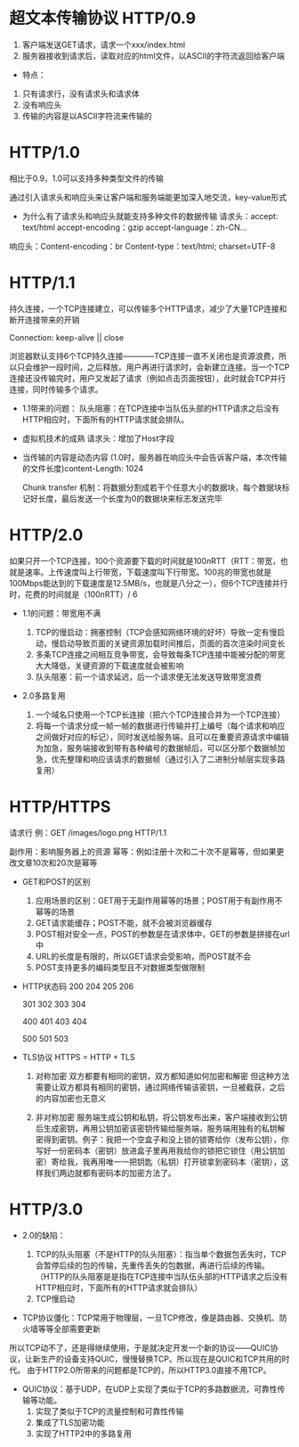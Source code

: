 # 超文本传输协议 HTTP/0.9
1. 客户端发送GET请求，请求一个xxx/index.html
2. 服务器接收到请求后，读取对应的html文件，以ASCII的字符流返回给客户端

- 特点：
1. 只有请求行，没有请求头和请求体
2. 没有响应头
3. 传输的内容是以ASCII字符流来传输的



# HTTP/1.0
相比于0.9，1.0可以支持多种类型文件的传输

通过引入请求头和响应头来让客户端和服务端能更加深入地交流，key-value形式

- 为什么有了请求头和响应头就能支持多种文件的数据传输
请求头：accept: text/html
       accept-encoding：gzip
       accept-language：zh-CN...

响应头：Content-encoding：br
       Content-type：text/html; charset=UTF-8



# HTTP/1.1
持久连接，一个TCP连接建立，可以传输多个HTTP请求，减少了大量TCP连接和断开连接带来的开销

Connection: keep-alive || close

浏览器默认支持6个TCP持久连接————TCP连接一直不关闭也是资源浪费，所以只会维护一段时间，之后释放。用户再进行请求时，会新建立连接。当一个TCP连接还没传输完时，用户又发起了请求（例如点击页面按钮），此时就会TCP并行连接，同时传输多个请求。

- 1.1带来的问题：
  队头阻塞：在TCP连接中当队伍头部的HTTP请求之后没有HTTP相应时，下面所有的HTTP请求就会排队。

- 虚拟机技术的成熟
  请求头：增加了Host字段

- 当传输的内容是动态内容
  (1.0时，服务器在响应头中会告诉客户端，本次传输的文件长度)content-Length: 1024

  Chunk transfer 机制：将数据分割成若干个任意大小的数据块，每个数据块标记好长度，最后发送一个长度为0的数据块来标志发送完毕



# HTTP/2.0
如果只开一个TCP连接，100个资源要下载的时间就是100*n*RTT（RTT：带宽，也就是速率。上传速度叫上行带宽，下载速度叫下行带宽。100兆的带宽也就是100Mbps能达到的下载速度是12.5MB/s，也就是八分之一），但6个TCP连接并行时，花费的时间就是（100*n*RTT）/ 6

- 1.1的问题：带宽用不满
  1. TCP的慢启动：拥塞控制（TCP会感知网络环境的好坏）导致一定有慢启动，慢启动导致页面的关键资源加载时间推后，页面的首次渲染时间变长
  2. 多条TCP连接之间相互竞争带宽，会导致每条TCP连接中能被分配的带宽大大降低，关键资源的下载速度就会被影响
  3. 队头阻塞：前一个请求延迟，后一个请求便无法发送导致带宽浪费

- 2.0多路复用
  1. 一个域名只使用一个TCP长连接（把六个TCP连接合并为一个TCP连接）
  2. 将每一个请求分成一帧一帧的数据进行传输并打上编号（每个请求和响应之间做好对应的标记），同时发送给服务端，且可以在重要资源请求中编辑为加急，服务端接收到带有各种编号的数据帧后，可以区分那个数据帧加急，优先整理和响应该请求的数据帧（通过引入了二进制分帧层实现多路复用）



# HTTP/HTTPS
请求行 例：GET /images/logo.png HTTP/1.1

副作用：影响服务器上的资源
幂等：例如注册十次和二十次不是幂等，但如果更改文章10次和20次是幂等

- GET和POST的区别
  1. 应用场景的区别：GET用于无副作用幂等的场景；POST用于有副作用不幂等的场景
  2. GET请求能缓存；POST不能，就不会被浏览器缓存
  3. POST相对安全一点，POST的参数是在请求体中，GET的参数是拼接在url中
  4. URL的长度是有限的，所以GET请求会受影响，而POST就不会
  5. POST支持更多的编码类型且不对数据类型做限制

- HTTP状态码
  200
  204
  205
  206

  301
  302
  303
  304

  400
  401
  403
  404

  500
  501
  503

- TLS协议
  HTTPS = HTTP + TLS
  1. 对称加密
    双方都要有相同的密钥，双方都知道如何加密和解密
    但这种方法需要让双方都具有相同的密钥，通过网络传输该密钥，一旦被截获，之后的内容加密也无意义

  2. 非对称加密
    服务端生成公钥和私钥，将公钥发布出来，客户端接收到公钥后生成密钥，再用公钥加密该密钥传输给服务端，服务端用独有的私钥解密得到密钥。例子：我把一个空盒子和没上锁的锁寄给你（发布公钥），你写好一份密码本（密钥）放进盒子里再用我给你的锁把它锁住（用公钥加密）寄给我，我再用唯一一把钥匙（私钥）打开锁拿到密码本（密钥），这样我们两边就都有密码本的加密方法了。



# HTTP/3.0
- 2.0的缺陷：
  1. TCP的队头阻塞（不是HTTP的队头阻塞）：指当单个数据包丢失时，TCP会暂停后续的包的传输，先重传丢失的包数据，再进行后续的传输。（HTTP的队头阻塞是是指在TCP连接中当队伍头部的HTTP请求之后没有HTTP相应时，下面所有的HTTP请求就会排队）
  2. TCP慢启动

- TCP协议僵化：TCP常用于物理层，一旦TCP修改，像是路由器、交换机、防火墙等等全部需要更新

所以TCP动不了，还是得继续使用，于是就决定开发一个新的协议——QUIC协议，让新生产的设备支持QUIC，慢慢替换TCP。所以现在是QUIC和TCP共用的时代。
由于HTTP2.0所带来的问题都是TCP的，所以HTTP3.0直接不用TCP。

- QUIC协议：基于UDP，在UDP上实现了类似于TCP的多路数据流，可靠性传输等功能。
  1. 实现了类似于TCP的流量控制和可靠性传输
  2. 集成了TLS加密功能
  3. 实现了HTTP2中的多路复用